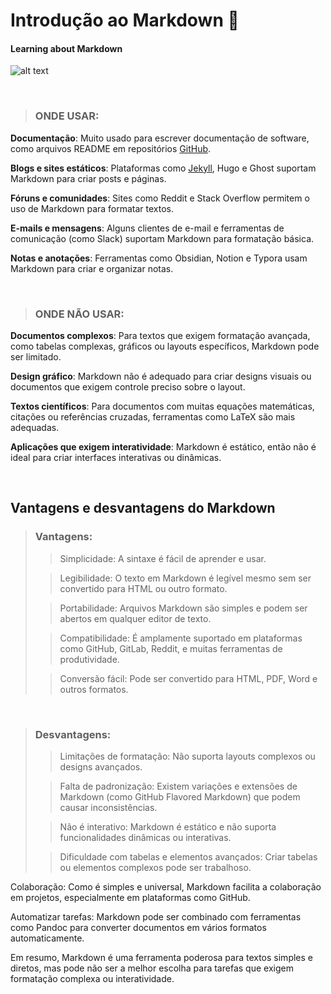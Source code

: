 # Introdução ao Markdown 🔰
#### Learning about Markdown


 ![alt text](https://www.linuxadictos.com/wp-content/uploads/Markdown.png)

&nbsp;
&nbsp;
&nbsp;

 > ### ONDE USAR:

**Documentação**: Muito usado para escrever documentação de software, como arquivos README em repositórios [GitHub](https://github.com/).

**Blogs e sites estáticos**: Plataformas como [Jekyll](https://jekyllrb.com/), Hugo e Ghost suportam Markdown para criar posts e páginas.

**Fóruns e comunidades**: Sites como Reddit e Stack Overflow permitem o uso de Markdown para formatar textos.

**E-mails e mensagens**: Alguns clientes de e-mail e ferramentas de comunicação (como Slack) suportam Markdown para formatação básica.

**Notas e anotações**: Ferramentas como Obsidian, Notion e Typora usam Markdown para criar e organizar notas.



&nbsp;
&nbsp;
&nbsp;


> ### ONDE NÃO USAR:

**Documentos complexos**: Para textos que exigem formatação avançada, como tabelas complexas, gráficos ou layouts específicos, Markdown pode ser limitado.

**Design gráfico**: Markdown não é adequado para criar designs visuais ou documentos que exigem controle preciso sobre o layout.

**Textos científicos**: Para documentos com muitas equações matemáticas, citações ou referências cruzadas, ferramentas como LaTeX são mais adequadas.

**Aplicações que exigem interatividade**: Markdown é estático, então não é ideal para criar interfaces interativas ou dinâmicas.



&nbsp;
&nbsp;
&nbsp;
&nbsp;
&nbsp;
&nbsp;



## Vantagens e desvantagens do Markdown
> ### Vantagens:
>
>>Simplicidade: A sintaxe é fácil de aprender e usar.
>
>>Legibilidade: O texto em Markdown é legível mesmo sem ser convertido para HTML ou outro formato.
>
>>Portabilidade: Arquivos Markdown são simples e podem ser abertos em qualquer editor de texto.
>
>>Compatibilidade: É amplamente suportado em plataformas como GitHub, GitLab, Reddit, e muitas ferramentas de produtividade.
>
>>Conversão fácil: Pode ser convertido para HTML, PDF, Word e outros formatos.

&nbsp;
&nbsp;
&nbsp;

> ### Desvantagens:
>
>>Limitações de formatação: Não suporta layouts complexos ou designs avançados.
>
>>Falta de padronização: Existem variações e extensões de Markdown (como GitHub Flavored Markdown) que podem causar inconsistências.
>
>>Não é interativo: Markdown é estático e não suporta funcionalidades dinâmicas ou interativas.
>
>>Dificuldade com tabelas e elementos avançados: Criar tabelas ou elementos complexos pode ser trabalhoso.





Colaboração: Como é simples e universal, Markdown facilita a colaboração em projetos, especialmente em plataformas como GitHub.

Automatizar tarefas: Markdown pode ser combinado com ferramentas como Pandoc para converter documentos em vários formatos automaticamente.

Em resumo, Markdown é uma ferramenta poderosa para textos simples e diretos, mas pode não ser a melhor escolha para tarefas que exigem formatação complexa ou interatividade.
